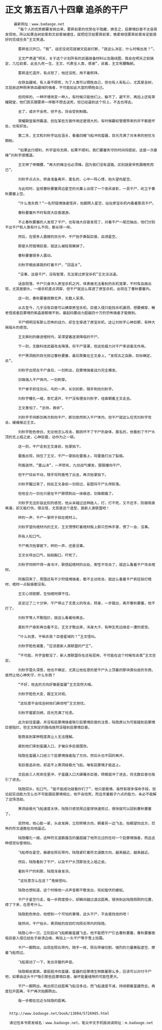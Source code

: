 # 正文 第五百八十四章 追杀的干尸
        最新网址：www.badaoge.net
          “每个人的优势都要发挥出来，雾昇前辈的优势在于隐藏，换言之，启蒙境巨兽不太容易发现他，所以如果丑树前辈和文前辈被缠住，就把焢交给雾昇前辈，晚辈相信雾昇前辈肯定能很好的完成任务”王文笑道。
      
          雾昇低沉开口，“我”，话还没说完就被文启辰打断，“就这么决定，什么时候出发？”。
      
          王文严肃道“明天，关于这个计划所有的武器装备材料以及路线图，我会在明天之前搞定，几位前辈，此去九死一生，王文，代表全人类，感谢”，说着，王文弯腰鞠躬。
      
          雾昇连忙退开，有点怒了，他还没死，用不着祭拜。
      
          在铁血疆域，有人奋不顾死，为了人类可以牺牲自己，但也有人有私心，尤其是丑树，文启辰这种刚来铁血疆域的强者，不可能如此大度的牺牲自己。
      
          但同样的，一种环境改变一种人，有时候只能他们上，躲不了，避不开，再加上还有荣耀殿堂，他们其实跟雾昇一样都不想去送死，但已经逼到这个份上，不去也得去。
      
          去了，或许不会死，但不去，将会受到制裁。
      
          荣耀殿堂虽然霸道，但在某些方面作用还是很大的，有时候霸权管理带来的并不都是坏处，也有好处。
      
          第二天，王文和刘秋宇站在涵关，看着四艘飞船冲向蛮疆，目光充满了对未来的担忧与期盼。
      
          “如果此行顺利，外宇宙将无碍，如果不顺利，我们要塞失守的时间将提前，这是一次豪赌”刘秋宇感慨道。
      
          王文伸了伸懒腰，“再大的赌注也必须赌，因为我们没有退路，区别就是早死跟晚死而已”。
      
          刘秋宇点点头，转身准备离开，莫名的，心中一阵心悸，抬头望向星空。
      
          与此同时，监视春秋要塞周边星空的光幕上出现了一个诡异身影，一具干尸，屹立于春秋要塞上空。
      
          “什么鬼东西？”一名狩猎境强者怪异，抬脚跨入星空，站在原宝杀机内看着那具干尸。
      
          春秋要塞外不时有庞大巨兽遨游。
      
          不止春秋要塞的人发现了干尸，也有强大巨兽发现了，对着干尸一尾巴抽出，他们分别不出干尸和人类有什么不同，都长得一样。
      
          然后，在很多人震撼的目光中，干尸抬手撕裂巨兽，血洒星空。
      
          那是头狩猎境巨兽，就这么被轻易撕掉了。
      
          春秋要塞很多人震动。
      
          刘秋宇眼皮直跳的盯着干尸，“回涵关”。
      
          “没事，这是干尸，没有智慧，无法穿过原宝杀机”王文淡淡道。
      
          话音刚落，干尸只身冲入原宝杀机之内，体表被无法看到的杀机笼罩，不时有血痕出现，尤其是额头，一缕杀机差点洞穿，但干尸就这么穿透了原宝杀机，出现在了春秋要塞内。
      
          这一刻，春秋要塞寂静无声，无数人呆滞。
      
          从古至今，几乎没有巨兽可以横穿原宝杀机，巨兽入侵只能找杀机漏洞，想要横穿，鳅老怪或者启蒙境的紫晶兽都做不到，最起码要战力超越四十万的恐怖强者才能做到。
      
          干尸明明没有那么恐怖的战力，却生生穿透了原宝杀机，这让刘秋宇心神巨颤，有种大祸临头的感觉。
      
          王文麻利的躲进棺材内，呆滞望着逐渐降临的干尸。
      
          下一刻，无数科技武器攻击降落，将干尸笼罩，但这些威力对干尸来说毫无作用。
      
          干尸黑洞般的目光掠过春秋要塞，最后聚集在王文身上，“发现古之血脉，目标确定，杀”。
      
          刘秋宇出现在干尸身后，一剑刺出，启蒙境强者战力完全爆发。
      
          剑锋插入干尸体内，一剑刺穿。
      
          干尸单手抓住剑尖，乓的一声，长剑折断，随手刺向刘秋宇。
      
          刘秋宇瞳孔一缩，急忙退开，干尸没有理会刘秋宇，径直朝着王文走去。
      
          王文害怕了，“总帅，救命”。
      
          刘秋宇手持断剑再次刺向干尸，断剑依然刺入干尸体内，但干尸就这么任凭刘秋宇攻击，缓缓接近王文。
      
          刘秋宇脸色惨白，无论他怎么攻击，都损坏不了干尸的身体，莫名的，他看到了干尸头顶的无上祖之皮，心神巨震，动作为之一顿。
      
          这一刻，干尸走到王文身前，抬掌拍下。
      
          雷盾出现，挡住了王文，干尸一掌拍在雷盾上，将雷盾打出了裂痕。
      
          阿盾骇然，“雷山决”，一声怒吼，九纹战气爆发，狠狠撞向干尸。
      
          但干尸纹丝不动，随手将阿盾甩了出去，再次抬掌拍下。
      
          刘秋宇醒过来了，挡在王文身前一剑掠过，妄图将干尸头颅斩落。
      
          但他全力一剑也只是在干尸脖颈刺出一抹痕迹，剑锋都撬了。
      
          刘秋宇无法形容此刻的感觉，他从未碰过这种敌人，打，打不死，又不还手，防御简直离谱，却又能打伤，很古怪，尤其是这个造型，是新人类联盟吧！
      
          砰的一声，干尸一掌终于拍在棺材上。
      
          刘秋宇望向棺材内的王文，王文愣愣盯着棺材板上那只恐怖手掌，愣了一会，没事。
      
          所有人松口气。
      
          干尸再次抬掌砸下，砰的一声，还是没事。
      
          王文长呼出口气，拍拍胸口，吓死了。
      
          刘秋宇同样吓得一身冷汗，联想起棺材的出处，索性不攻击了，就这么看着干尸攻击棺材。
      
          阿盾回来了，周围还有不少狩猎境强者，都不主动攻击，就这么看着干尸疯狂拍打棺材，棺材一点裂痕都没有。
      
          王文心惊胆颤，生怕棺材撑不住。
      
          足足过了二十分钟，干尸停止了无意义的攻击，转身，一步踏出，离开春秋要塞，他不打了。
      
          刘秋宇等人不敢阻拦，就这么看着他离去。
      
          直到干尸身影再也看不见，王文才敢出来，浑身大汗，有种生死边缘走一遭的感觉。
      
          “什么玩意，干嘛杀我？巨兽星域的？”王文怪叫。
      
          刘秋宇脸色凝重，“应该是新人类联盟的尸王”。
      
          “不可能，外宇宙都没了，新人类联盟存在还有屁用，不可能在这个时候攻击我”王文否定。
      
          刘秋宇眉头深思，他也不确定，尤其让他在意的是干尸头上顶着的那块类似皮的东西，居然让他心神失守，什么东西？
      
          “不好，他去的方向好像是蛮疆”王文突然大喊。
      
          刘秋宇脸色大变，跟王文对视。
      
          “这玩意不会找丑树他们麻烦吧”王文担忧。
      
          刘秋宇握紧剑柄，目光充满了忧虑。
      
          此次前往蛮疆，并没有启蒙境强者吸引启蒙境巨兽的注意，陆隐原以为可能碰到启蒙境巨兽阻拦，但王文制定的路线居然没碰到启蒙境巨兽。
      
          智商高到某种程度真让人无法理解。
      
          直到他们来到蛮疆入口，才被众多巨兽围攻。
      
          陆隐在蛮疆入口给三个启蒙境强者指了方向，然后头也不回的离开。
      
          有巨兽追杀他，却追不上黑洞级极光飞船，唯有启蒙境才能追上。
      
          文启辰三人死命往里冲，于蛮疆入口大肆屠杀巨兽，转眼就冲了进去，将无数巨兽也吸引了进去。
      
          陆隐回头，松口气，“能不能成功就看你们了”，他只是极境，虽然有很多保命手段，但论起实战能力怎么也不可能跟启蒙境相比，他不会找死，而且凭着骰子六点的能力，未必不能解了这场浩劫。
      
          黑洞级极光飞船速度太快，陆隐只感觉周边星球快速掠过，很快就可以回到春秋要塞了。
      
          突然地，他心脏一紧，头皮发麻，立刻转移方向，朝着另一边飞去，抬眼望向远方，恐怖的符文道数在向他逼近。
      
          陆隐瞳孔一缩，这种符文道数蕴含的量超越了他所见过的任何一个启蒙境强者，而且这种感觉似曾相似。
      
          飞船停在星空，躲避在陨石带内，陆隐紧盯着符文道数方向，越来越近，越来越近。
      
          然后，陆隐看到了干尸，以及干尸头顶那张无上祖之皮。
      
          看到干尸的刹那，陆隐浑身发凉。
      
          “这玩意怎么在这？”鬼侯怪叫。
      
          陆隐也想知道，这个时候他一点声音都不敢发出，宛如蛰伏的蝼蚁。
      
          干尸于星空行走，每一步跨度很小，却瞬间越过遥远距离，很快到达陆隐刚刚的位置，停了下来，在思考什么。
      
          陆隐脸色惨白，他想到一个可怕的事情，这头干尸，不会是找他的吧！
      
          陡然间，干尸抬头，黑洞般的双目盯向陨石带内的陆隐。
      
          陆隐心中一沉，立刻启动飞船朝着蛮疆飞去，他不能把干尸引去春秋要塞，春秋要塞面临巨兽入侵已经处于崩溃边缘，再加上一头干尸等于雪上加霜。
      
          干尸一脚跨出，出现在陨石带内，随手一挥，陨石带被切割，强烈的力量撕裂虚空，擦着飞船而过。
      
          飞船晃动了一下，发出牙酸的声音。
      
          陆隐眼皮直跳，直挺挺冲向蛮疆，蛮疆的启蒙境生物数量那么多，应该可以对付干尸吧，如果由这头干尸吸引那些启蒙境巨兽，破坏能量缝隙的可能性更大。
      
          干尸一脚跨出，再出现已经距离飞船没多远，而飞船速度不减，持续朝着蛮疆而去，再度拉开距离，干尸再次抬脚跨出。
      
          每一步都在拉近与陆隐的距离。
      
      
      http://www.badaoge.net/book/13084/5726985.html
      
      请记住本书首发域名：www.badaoge.net。笔尖中文手机版阅读网址：m.badaoge.net